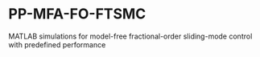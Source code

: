 # PP-MFA-FO-FTSMC
MATLAB simulations for model-free fractional-order sliding-mode control with predefined performance
